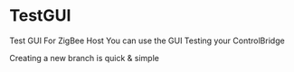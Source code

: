 # TestGUI
Test GUI For ZigBee Host
You can use the GUI Testing your ControlBridge

Creating a new branch is quick & simple
